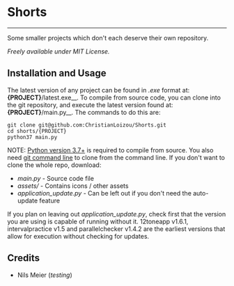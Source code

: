 # Shorts
---
Some smaller projects which don't each deserve their own repository. 

*Freely available under MIT License.*

## Installation and Usage
The latest version of any project can be found in _.exe_ format at: __{PROJECT}__/latest.exe__. 
To compile from source code, you can clone into the git repository, and execute the latest version found at: __{PROJECT}__/main.py__. The commands to do this are:

```
git clone git@github.com:ChristianLoizou/Shorts.git
cd shorts/{PROJECT}
python37 main.py
``` 
NOTE: [Python version 3.7+](https://python.org/downloads/) is required to compile from source. You also need [git command line](https://git-scm.com/) to clone from the command line. If you don't want to clone the whole repo, download:
 - *main.py* - Source code file
 - *assets/* - Contains icons / other assets
 - *application_update.py* - Can be left out if you don't need the auto-update feature

 If you plan on leaving out *application_update.py*, check first that the version you are using is capable of running without it. 12toneapp v1.6.1, intervalpractice v1.5 and parallelchecker v1.4.2 are the earliest versions that allow for execution without checking for updates.

## Credits
- Nils Meier (*testing*) 
